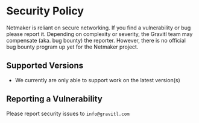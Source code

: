# Security Policy

Netmaker is reliant on secure networking. If you find a vulnerability or bug please report it.
Depending on complexity or severity, the Gravitl team may compensate (aka. bug bounty) the reporter. 
However, there is no official bug bounty program up yet for the Netmaker project.

## Supported Versions
- We currently are only able to support work on the latest version(s)

## Reporting a Vulnerability

Please report security issues to `info@gravitl.com`
